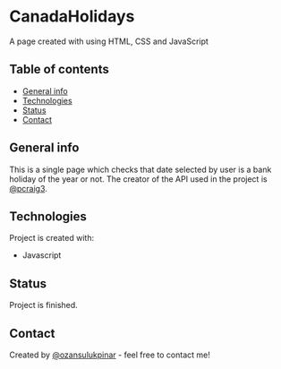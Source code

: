 # CanadaHolidays

A page created with using HTML, CSS and JavaScript

## Table of contents

- [General info](#general-info)
- [Technologies](#technologies)
- [Status](#status)
- [Contact](#contact)

## General info

This is a single page which checks that date selected by user is a bank holiday of the year or not. The creator of the API used in the project is [@pcraig3](https://github.com/pcraig3).

## Technologies

Project is created with:

- Javascript

## Status

Project is finished.

## Contact

Created by [@ozansulukpinar](https://github.com/ozansulukpinar) - feel free to contact me!

